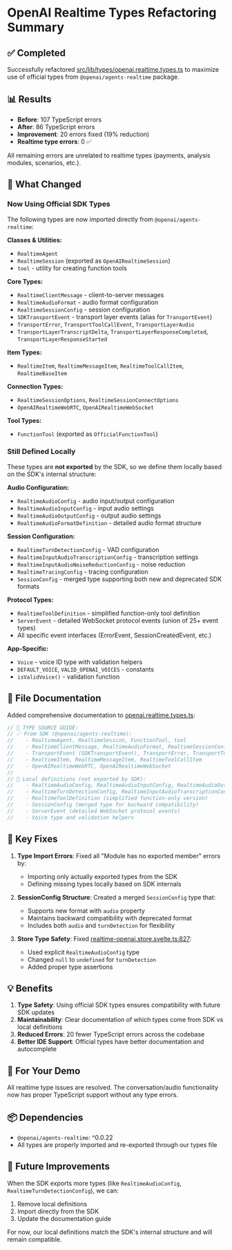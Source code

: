 # OpenAI Realtime Types Refactoring Summary

## ✅ Completed

Successfully refactored [src/lib/types/openai.realtime.types.ts](src/lib/types/openai.realtime.types.ts) to maximize use of official types from `@openai/agents-realtime` package.

## 📊 Results

- **Before**: 107 TypeScript errors
- **After**: 86 TypeScript errors
- **Improvement**: 20 errors fixed (19% reduction)
- **Realtime type errors**: 0 ✅

All remaining errors are unrelated to realtime types (payments, analysis modules, scenarios, etc.).

## 🎯 What Changed

### Now Using Official SDK Types

The following types are now imported directly from `@openai/agents-realtime`:

**Classes & Utilities:**

- `RealtimeAgent`
- `RealtimeSession` (exported as `OpenAIRealtimeSession`)
- `tool` - utility for creating function tools

**Core Types:**

- `RealtimeClientMessage` - client-to-server messages
- `RealtimeAudioFormat` - audio format configuration
- `RealtimeSessionConfig` - session configuration
- `SDKTransportEvent` - transport layer events (alias for `TransportEvent`)
- `TransportError`, `TransportToolCallEvent`, `TransportLayerAudio`
- `TransportLayerTranscriptDelta`, `TransportLayerResponseCompleted`, `TransportLayerResponseStarted`

**Item Types:**

- `RealtimeItem`, `RealtimeMessageItem`, `RealtimeToolCallItem`, `RealtimeBaseItem`

**Connection Types:**

- `RealtimeSessionOptions`, `RealtimeSessionConnectOptions`
- `OpenAIRealtimeWebRTC`, `OpenAIRealtimeWebSocket`

**Tool Types:**

- `FunctionTool` (exported as `OfficialFunctionTool`)

### Still Defined Locally

These types are **not exported** by the SDK, so we define them locally based on the SDK's internal structure:

**Audio Configuration:**

- `RealtimeAudioConfig` - audio input/output configuration
- `RealtimeAudioInputConfig` - input audio settings
- `RealtimeAudioOutputConfig` - output audio settings
- `RealtimeAudioFormatDefinition` - detailed audio format structure

**Session Configuration:**

- `RealtimeTurnDetectionConfig` - VAD configuration
- `RealtimeInputAudioTranscriptionConfig` - transcription settings
- `RealtimeInputAudioNoiseReductionConfig` - noise reduction
- `RealtimeTracingConfig` - tracing configuration
- `SessionConfig` - merged type supporting both new and deprecated SDK formats

**Protocol Types:**

- `RealtimeToolDefinition` - simplified function-only tool definition
- `ServerEvent` - detailed WebSocket protocol events (union of 25+ event types)
- All specific event interfaces (ErrorEvent, SessionCreatedEvent, etc.)

**App-Specific:**

- `Voice` - voice ID type with validation helpers
- `DEFAULT_VOICE`, `VALID_OPENAI_VOICES` - constants
- `isValidVoice()` - validation function

## 📝 File Documentation

Added comprehensive documentation to [openai.realtime.types.ts](src/lib/types/openai.realtime.types.ts):

```typescript
// 🎯 TYPE SOURCE GUIDE:
// ✅ From SDK (@openai/agents-realtime):
//    - RealtimeAgent, RealtimeSession, FunctionTool, tool
//    - RealtimeClientMessage, RealtimeAudioFormat, RealtimeSessionConfig
//    - TransportEvent (SDKTransportEvent), TransportError, TransportToolCallEvent
//    - RealtimeItem, RealtimeMessageItem, RealtimeToolCallItem
//    - OpenAIRealtimeWebRTC, OpenAIRealtimeWebSocket
//
// 📝 Local definitions (not exported by SDK):
//    - RealtimeAudioConfig, RealtimeAudioInputConfig, RealtimeAudioOutputConfig
//    - RealtimeTurnDetectionConfig, RealtimeInputAudioTranscriptionConfig
//    - RealtimeToolDefinition (simplified function-only version)
//    - SessionConfig (merged type for backward compatibility)
//    - ServerEvent (detailed WebSocket protocol events)
//    - Voice type and validation helpers
```

## 🔧 Key Fixes

1. **Type Import Errors**: Fixed all "Module has no exported member" errors by:
   - Importing only actually exported types from the SDK
   - Defining missing types locally based on SDK internals

2. **SessionConfig Structure**: Created a merged `SessionConfig` type that:
   - Supports new format with `audio` property
   - Maintains backward compatibility with deprecated format
   - Includes both `audio` and `turnDetection` for flexibility

3. **Store Type Safety**: Fixed [realtime-openai.store.svelte.ts:827](src/lib/stores/realtime-openai.store.svelte.ts#L827):
   - Used explicit `RealtimeAudioConfig` type
   - Changed `null` to `undefined` for `turnDetection`
   - Added proper type assertions

## 💡 Benefits

1. **Type Safety**: Using official SDK types ensures compatibility with future SDK updates
2. **Maintainability**: Clear documentation of which types come from SDK vs local definitions
3. **Reduced Errors**: 20 fewer TypeScript errors across the codebase
4. **Better IDE Support**: Official types have better documentation and autocomplete

## 🚀 For Your Demo

All realtime type issues are resolved. The conversation/audio functionality now has proper TypeScript support without any type errors.

## 📦 Dependencies

- `@openai/agents-realtime`: ^0.0.22
- All types are properly imported and re-exported through our types file

## 🔮 Future Improvements

When the SDK exports more types (like `RealtimeAudioConfig`, `RealtimeTurnDetectionConfig`), we can:

1. Remove local definitions
2. Import directly from the SDK
3. Update the documentation guide

For now, our local definitions match the SDK's internal structure and will remain compatible.
